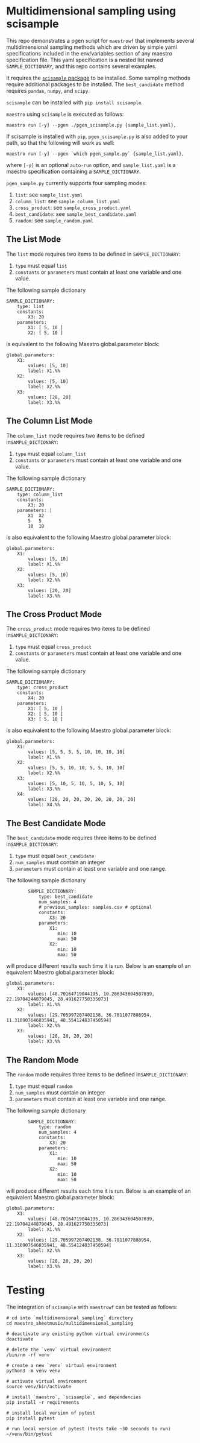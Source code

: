 # Multidimensional sampling using scisample

This repo demonstrates a pgen script for `maestrowf` that implements several
multidimensional sampling methods which are driven by simple yaml
specifications included in the env/variables section of any maestro
specification file. This yaml specification is a nested list named
`SAMPLE_DICTIONARY`, and this repo contains several examples. 

It requires the [`scisample` package](https://github.com/LLNL/scisample) 
to be installed. Some sampling methods require additional packages to
be installed. The `best_candidate` method requires `pandas`, `numpy`, and
`scipy`. 

`scisample` can be installed with `pip install scisample`.

`maestro` using `scisample` is executed as follows:
 
```
maestro run [-y] --pgen ./pgen_scisample.py {sample_list.yaml},
```

If scisample is installed with `pip`, `pgen_scisample.py` is also added to
your path, so that the following will work as well: 

```
maestro run [-y] --pgen `which pgen_sample.py` {sample_list.yaml},
```

where `[-y]` is an optional `auto-run` option, and `sample_list.yaml` is a maestro specification containing a `SAMPLE_DICTIONARY`.  

`pgen_sample.py` currently supports four sampling modes:

1. `list`: see `sample_list.yaml`
1. `column_list`: see `sample_column_list.yaml`
1. `cross_product`: see `sample_cross_product.yaml`
1. `best_candidate`: see `sample_best_candidate.yaml`
1. `random`: see `sample_random.yaml`

## The List Mode

The `list` mode requires two items to be defined
in `SAMPLE_DICTIONARY`:

1. `type` must equal `list`
2. `constants` or `parameters` must contain at least one variable
and one value.

The following sample dictionary

```
SAMPLE_DICTIONARY:
    type: list
    constants:
        X3: 20
    parameters:
        X1: [ 5, 10 ]
        X2: [ 5, 10 ]
```
is equivalent to the following Maestro global.parameter block:

```
global.parameters:
    X1:
        values: [5, 10]
        label: X1.%%
    X2:
        values: [5, 10]
        label: X2.%%
    X3:
        values: [20, 20]
        label: X3.%%

```

## The Column List Mode

The `column_list` mode requires two items to be defined
in`SAMPLE_DICTIONARY`:

1. `type` must equal `column_list`
2. `constants` or `parameters` must contain at least one variable
and one value.

The following sample dictionary

```
SAMPLE_DICTIONARY:
    type: column_list
    constants:
        X3: 20
    parameters: |
        X1  X2
        5   5
        10  10
```
is also equivalent to the following Maestro global.parameter block:

```
global.parameters:
    X1:
        values: [5, 10]
        label: X1.%%
    X2:
        values: [5, 10]
        label: X2.%%
    X3:
        values: [20, 20]
        label: X3.%%

```

## The Cross Product Mode

The `cross_product` mode requires two items to be defined
in`SAMPLE_DICTIONARY`:

1. `type` must equal `cross_product`
2. `constants` or `parameters` must contain at least one variable
and one value.

The following sample dictionary

```
SAMPLE_DICTIONARY:
    type: cross_product
    constants:
        X4: 20
    parameters:
        X1: [ 5, 10 ]
        X2: [ 5, 10 ]
        X3: [ 5, 10 ]
```
is also equivalent to the following Maestro global.parameter block:

```
global.parameters:
    X1:
        values: [5, 5, 5, 5, 10, 10, 10, 10]
        label: X1.%%
    X2:
        values: [5, 5, 10, 10, 5, 5, 10, 10]
        label: X2.%%
    X3:
        values: [5, 10, 5, 10, 5, 10, 5, 10]
        label: X3.%%
    X4:
        values: [20, 20, 20, 20, 20, 20, 20, 20]
        label: X4.%%

```


## The Best Candidate Mode

The `best_candidate` mode requires three items to be defined
in`SAMPLE_DICTIONARY`:

1. `type` must equal `best_candidate`
1. `num_samples` must contain an integer
2. `parameters` must contain at least one variable
and one range.

The following sample dictionary

```
        SAMPLE_DICTIONARY:
            type: best_candidate
            num_samples: 4
            # previous_samples: samples.csv # optional
            constants:
                X3: 20
            parameters:
                X1:
                   min: 10
                   max: 50
                X2:
                   min: 10
                   max: 50
```
will produce different results each time it is run. Below is an example of an equivalent Maestro global.parameter block:

```
global.parameters:
    X1:
        values: [48.70164719044195, 10.286343604507039, 22.19704244879045, 28.491627750335073]
        label: X1.%%
    X2:
        values: [29.705997207402138, 36.7811077888954, 11.310907646035941, 48.554124837450594]
        label: X2.%%
    X3:
        values: [20, 20, 20, 20]
        label: X3.%%

```

## The Random Mode

The `random` mode requires three items to be defined
in`SAMPLE_DICTIONARY`:

1. `type` must equal `random`
1. `num_samples` must contain an integer
2. `parameters` must contain at least one variable
and one range.

The following sample dictionary

```
        SAMPLE_DICTIONARY:
            type: random
            num_samples: 4
            constants:
                X3: 20
            parameters:
                X1:
                   min: 10
                   max: 50
                X2:
                   min: 10
                   max: 50
```
will produce different results each time it is run. Below is an example of an equivalent Maestro global.parameter block:

```
global.parameters:
    X1:
        values: [48.70164719044195, 10.286343604507039, 22.19704244879045, 28.491627750335073]
        label: X1.%%
    X2:
        values: [29.705997207402138, 36.7811077888954, 11.310907646035941, 48.554124837450594]
        label: X2.%%
    X3:
        values: [20, 20, 20, 20]
        label: X3.%%

```

# Testing

The integration of `scisample` with `maestrowf` can be tested as follows:

```
# cd into `multidimensional_sampling` directory
cd maestro_sheetmusic/multidimensional_sampling

# deactivate any existing python virtual environments
deactivate

# delete the `venv` virtual environment
/bin/rm -rf venv

# create a new `venv` virtual environment
python3 -m venv venv

# activate virtual environment
source venv/bin/activate

# install `maestro`, `scisample`, and dependencies
pip install -r requirements

# install local version of pytest
pip install pytest

# run local version of pytest (tests take ~30 seconds to run)
~/venv/bin/pytest
```
